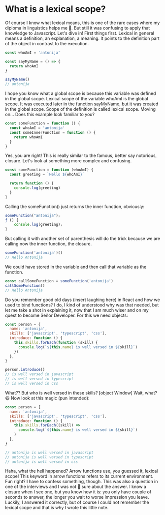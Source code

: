 # What is a lexical scope?

Of course I know what lexical means, this is one of the rare cases where my diploma in linguistics helps me 💪. But still it was confusing to apply that knowledge to Javascript. Let's dive in! First things first. Lexical in general means a definition, an explanation, a meaning. It points to the definition part of the object in contrast to the execution.

```javascript
const whoAmI = 'antonija'

const sayMyName = () => {
  return whoAmI
}

sayMyName()
// antonija
```

I hope you know what a global scope is because this variable was defined in the global scope. Lexical scope of the variable whoAmI is the global scope. It was executed later in the function sayMyName, but it was created in the global scope. Scope of the definition is called lexical scope. Moving on... Does this example look familiar to you?

```javascript
const someFunction = function () {
  const whoAmI = 'antonija'
  const someInnerFunction = function () {
    return whoAmI
  }
}
```

Yes, you are right! This is really similar to the famous, better say notorious, closure. Let's look at something more complex and confusing.

```javascript
const someFunction = function (whoAmI) {
  const greeting = `Hello ${whoAmI}`

  return function () {
    console.log(greeting)
  }
}
```

Calling the someFunction() just returns the inner function, obviously:

```javascript
someFunction("antonija");
ƒ () {
    console.log(greeting);
}
```

But calling it with another set of parenthesis will do the trick because we are calling now the inner function, the closure.

```javascript
someFunction('antonija')()
// Hello Antonija
```

We could have stored in the variable and then call that variable as the function.

```javascript
const callSomeFunction = someFunction('antonija')
callSomeFunction()
// Hello Antonija
```

Do you remember good old days (insert laughing here) in React and how we used to bind functions? I do, I kind of understood why was that needed, but let me take a shot in explaining it, now that I am much wiser and on my quest to become Señor Developer. For this we need objects:

```javascript
const person = {
  name: 'antonija',
  skills: ['javascript', 'typescript', 'css'],
  introduce: function () {
    this.skills.forEach(function (skill) {
      console.log(`${this.name} is well versed in ${skill}`)
    })
  },
}

person.introduce()
// is well versed in javascript
// is well versed in typescript
// is well versed in css
```

What?? But who is well versed in these skills? [object Window] Wait, what? 😆 Now look at this magic (pun intended):

```javascript
const person = {
  name: 'antonija',
  skills: ['javascript', 'typescript', 'css'],
  introduce: function () {
    this.skills.forEach((skill) =>
      console.log(`${this.name} is well versed in ${skill}`)
    )
  },
}

// antonija is well versed in javascript
// antonija is well versed in typescript
// antonija is well versed in css
```

Haha, what the hell happened? Arrow functions use, you guessed it, lexical scope! This keyword in arrow functions refers to its current environment. Fun right? I have to confess something, though. This was also a question in one of the interviews and I was not 💯 sure about the answer. I know a closure when I see one, but you know how it is: you only have couple of seconds to answer, the longer you wait to worse impression you leave. Luckily, I answered it correctly, but of course I could not remember the lexical scope and that is why I wrote this little note.
